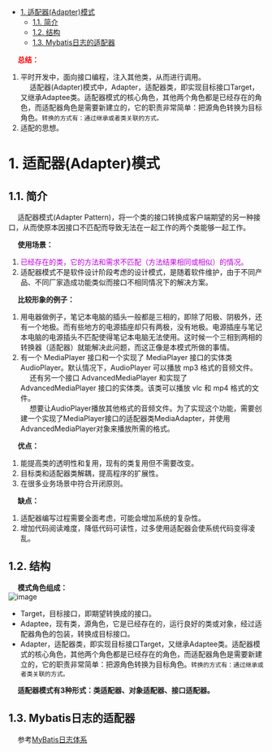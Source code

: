 
<!-- TOC -->

- [1. 适配器(Adapter)模式](#1-适配器adapter模式)
    - [1.1. 简介](#11-简介)
    - [1.2. 结构](#12-结构)
    - [1.3. Mybatis日志的适配器](#13-mybatis日志的适配器)

<!-- /TOC -->


&emsp; **<font color = "red">总结：</font>**  
1. 平时开发中，面向接口编程，注入其他类，从而进行调用。  
&emsp; 适配器(Adapter)模式中，Adapter，适配器类，即实现目标接口Target，又继承Adaptee类。适配器模式的核心角色，其他两个角色都是已经存在的角色，而适配器角色是需要新建立的，它的职责非常简单：把源角色转换为目标角色。`转换的方式有：通过继承或者类关联的方式。`  
2. 适配的思想。  

# 1. 适配器(Adapter)模式  
<!--
适配器模式在Java日志体系中的应用 
https://mp.weixin.qq.com/s/Tvo0C1ptPMyoNaggCjphuQ
萌新发问：MyBatis日志到底是如何做到兼容所有常用日志框架的？ 
https://mp.weixin.qq.com/s/hUA-GEbRYH0-qgcEKCUylg
适配器模式在Mybatis中的妙用 
https://mp.weixin.qq.com/s/vdwDCk5GY-vL8V8K_TBoTg
-->
## 1.1. 简介
&emsp; 适配器模式(Adapter Pattern)，将一个类的接口转换成客户端期望的另一种接口，从而使原本因接口不匹配而导致无法在一起工作的两个类能够一起工作。  

&emsp; **使用场景：**  
1. <font color = "clime">已经存在的类，它的方法和需求不匹配（方法结果相同或相似）的情况。</font>  
2. 适配器模式不是软件设计阶段考虑的设计模式，是随着软件维护，由于不同产品、不同厂家造成功能类似而接口不相同情况下的解决方案。  


&emsp; **比较形象的例子：**  
1. 用电器做例子，笔记本电脑的插头一般都是三相的，即除了阳极、阴极外，还有一个地极。而有些地方的电源插座却只有两极，没有地极。电源插座与笔记本电脑的电源插头不匹配使得笔记本电脑无法使用。这时候一个三相到两相的转换器（适配器）就能解决此问题，而这正像是本模式所做的事情。  
2. 有一个 MediaPlayer 接口和一个实现了 MediaPlayer 接口的实体类 AudioPlayer。默认情况下，AudioPlayer 可以播放 mp3 格式的音频文件。  
&emsp; 还有另一个接口 AdvancedMediaPlayer 和实现了 AdvancedMediaPlayer 接口的实体类。该类可以播放 vlc 和 mp4 格式的文件。  
&emsp; 想要让AudioPlayer播放其他格式的音频文件。为了实现这个功能，需要创建一个实现了MediaPlayer接口的适配器类MediaAdapter，并使用AdvancedMediaPlayer对象来播放所需的格式。  

&emsp; **优点：**   
1. 能提高类的透明性和复用，现有的类复用但不需要改变。   
2. 目标类和适配器类解耦，提高程序的扩展性。   
3. 在很多业务场景中符合开闭原则。  

&emsp; **缺点：**   
1. 适配器编写过程需要全面考虑，可能会增加系统的复杂性。   
2. 增加代码阅读难度，降低代码可读性，过多使用适配器会使系统代码变得凌乱。  

## 1.2. 结构  
&emsp; **模式角色组成：**  
![image](https://gitee.com/wt1814/pic-host/raw/master/images/java/design/design-13.png)  

* Target，目标接口，即期望转换成的接口。  
* Adaptee，现有类，源角色，它是已经存在的，运行良好的类或对象，经过适配器角色的包装，转换成目标接口。  
* Adapter，适配器类，即实现目标接口Target，又继承Adaptee类。适配器模式的核心角色，其他两个角色都是已经存在的角色，而适配器角色是需要新建立的，它的职责非常简单：把源角色转换为目标角色。`转换的方式有：通过继承或者类关联的方式。`  

&emsp; **适配器模式有3种形式：类适配器、对象适配器、接口适配器。**  


## 1.3. Mybatis日志的适配器
&emsp; 参考[MyBatis日志体系](/docs/SSM/MyBatis/MybatisLog.md)  

